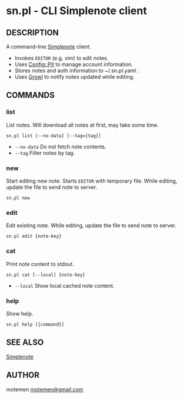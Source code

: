 sn.pl - CLI Simplenote client
=============================

DESCRIPTION
-----------

A command-line [Simplenote][sn] client.

 * Invokes `EDITOR` (e.g. vim) to edit notes.
 * Uses [Config::Pit](http://search.cpan.org/perldoc?Config::Pit) to manage account information.
 * Stores notes and auth information to ~/.sn.pl.yaml .
 * Uses [Growl](http://growl.info/) to notify notes updated while editing.

COMMANDS
--------

### list

List notes. Will download all notes at first, may take some time.

	sn.pl list [--no-data] [--tag={tag}]

 * `--no-data` Do not fetch note contents.
 * `--tag`     Filter notes by tag.

### new

Start editing new note. Starts `EDITOR` with temporary file.
While editing, update the file to send note to server.

	sn.pl new

### edit

Edit existing note.
While editing, update the file to send note to server.

	sn.pl edit {note-key}

### cat

Print note content to stdout.

	sn.pl cat [--local] {note-key}

 * `--local` Show local cached note content.

### help

Show help.

	sn.pl help [{command}]

SEE ALSO
--------

[Simplenote][sn]

[sn]: http://simplenoteapp.com/

AUTHOR
------

motemen <motemen@gmail.com>
